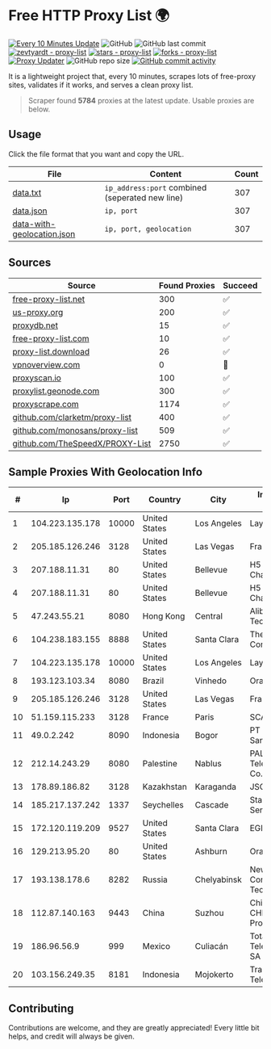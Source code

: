 
# Free HTTP Proxy List 🌍

[![Every 10 Minutes Update](https://github.com/mertguvencli/http-proxy-list/actions/workflows/main.yml/badge.svg?branch=main)](https://github.com/mertguvencli/http-proxy-list/actions/workflows/main.yml)
![GitHub](https://img.shields.io/github/license/mertguvencli/http-proxy-list)
![GitHub last commit](https://img.shields.io/github/last-commit/mertguvencli/http-proxy-list)
[![zevtyardt - proxy-list](https://img.shields.io/static/v1?label=zevtyardt&message=proxy-list&color=blue&logo=github)](https://github.com/zevtyardt/proxy-list "Go to GitHub repo")
[![stars - proxy-list](https://img.shields.io/github/stars/zevtyardt/proxy-list?style=social)](https://github.com/zevtyardt/proxy-list)
[![forks - proxy-list](https://img.shields.io/github/forks/zevtyardt/proxy-list?style=social)](https://github.com/zevtyardt/proxy-list)
[![Proxy Updater](https://github.com/zevtyardt/proxy-list/workflows/Proxy%20Updater/badge.svg)](https://github.com/zevtyardt/proxy-list/actions?query=workflow:"Proxy+Updater")
![GitHub repo size](https://img.shields.io/github/repo-size/zevtyardt/proxy-list)
[![GitHub commit activity](https://img.shields.io/github/commit-activity/m/zevtyardt/proxy-list?logo=commits)](https://github.com/zevtyardt/proxy-list/commits/main)

It is a lightweight project that, every 10 minutes, scrapes lots of free-proxy sites, validates if it works, and serves a clean proxy list.

> Scraper found **5784** proxies at the latest update. Usable proxies are below.

## Usage

Click the file format that you want and copy the URL.

|File|Content|Count|
|----|-------|-----|
|[data.txt](https://raw.githubusercontent.com/mertguvencli/http-proxy-list/main/proxy-list/data.txt)|`ip_address:port` combined (seperated new line)|307|
|[data.json](https://raw.githubusercontent.com/mertguvencli/http-proxy-list/main/proxy-list/data.json)|`ip, port`|307|
|[data-with-geolocation.json](https://raw.githubusercontent.com/mertguvencli/http-proxy-list/main/proxy-list/data-with-geolocation.json)|`ip, port, geolocation`|307|

## Sources

|Source|Found Proxies|Succeed|
|------|-------------|-------|
|[free-proxy-list.net](https://free-proxy-list.net)|300|✅|
|[us-proxy.org](https://www.us-proxy.org)|200|✅|
|[proxydb.net](http://proxydb.net)|15|✅|
|[free-proxy-list.com](https://free-proxy-list.com/?page=&port=&type%5B%5D=http&type%5B%5D=https&up_time=0&search=Search)|10|✅|
|[proxy-list.download](https://www.proxy-list.download/HTTP)|26|✅|
|[vpnoverview.com](https://vpnoverview.com/privacy/anonymous-browsing/free-proxy-servers)|0|🚫|
|[proxyscan.io](https://www.proxyscan.io)|100|✅|
|[proxylist.geonode.com](https://proxylist.geonode.com/api/proxy-list?limit=300&page=1&sort_by=lastChecked&sort_type=desc&protocols=http,https)|300|✅|
|[proxyscrape.com](https://api.proxyscrape.com/v2/?request=displayproxies&protocol=http&timeout=10000&country=all&ssl=all&anonymity=all)|1174|✅|
|[github.com/clarketm/proxy-list](https://raw.githubusercontent.com/clarketm/proxy-list/master/proxy-list-raw.txt)|400|✅|
|[github.com/monosans/proxy-list](https://raw.githubusercontent.com/monosans/proxy-list/main/proxies/http.txt)|509|✅|
|[github.com/TheSpeedX/PROXY-List](https://raw.githubusercontent.com/TheSpeedX/PROXY-List/master/http.txt)|2750|✅|


## Sample Proxies With Geolocation Info

|#|Ip|Port|Country|City|Internet Service Provider|
|-|--|----|-------|----|-------------------------|
|1|104.223.135.178|10000|United States|Los Angeles|LayerHost|
|2|205.185.126.246|3128|United States|Las Vegas|FranTech Solutions|
|3|207.188.11.31|80|United States|Bellevue|H5 Data Centers - Chandler LLC|
|4|207.188.11.31|80|United States|Bellevue|H5 Data Centers - Chandler LLC|
|5|47.243.55.21|8080|Hong Kong|Central|Alibaba (US) Technology Co., Ltd.|
|6|104.238.183.155|8888|United States|Santa Clara|The Constant Company|
|7|104.223.135.178|10000|United States|Los Angeles|LayerHost|
|8|193.123.103.34|8080|Brazil|Vinhedo|Oracle Corporation|
|9|205.185.126.246|3128|United States|Las Vegas|FranTech Solutions|
|10|51.159.115.233|3128|France|Paris|SCALEWAY|
|11|49.0.2.242|8090|Indonesia|Bogor|PT Usaha Adi Sanggoro|
|12|212.14.243.29|8080|Palestine|Nablus|PALTEL (Palestine Telecommunications Co.).|
|13|178.89.186.82|3128|Kazakhstan|Karaganda|JSC Kazakhtelecom|
|14|185.217.137.242|1337|Seychelles|Cascade|Stallion Network Services Limited|
|15|172.120.119.209|9527|United States|Santa Clara|EGIHosting|
|16|129.213.95.20|80|United States|Ashburn|Oracle Corporation|
|17|193.138.178.6|8282|Russia|Chelyabinsk|New Communication Technologies|
|18|112.87.140.163|9443|China|Suzhou|China Unicom CHINA169 Jiangsu Province Network|
|19|186.96.56.9|999|Mexico|Culiacán|Total Play Telecomunicaciones SA De CV|
|20|103.156.249.35|8181|Indonesia|Mojokerto|Trans Media Telekomunikasi|



## Contributing

Contributions are welcome, and they are greatly appreciated! Every
little bit helps, and credit will always be given.

